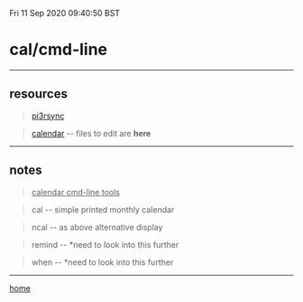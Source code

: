 Fri 11 Sep 2020 09:40:50 BST

# cal/cmd-line
_____

## resources


> [pi3rsync](/media/pi/8342-B101/pi/calstuff3)

> [calendar](~/.calendar/) -- files to edit are **here** 

___

## notes

> <u>calendar cmd-line tools</u>

> cal -- simple printed monthly calendar 

> ncal -- as above alternative display

> remind -- *need to look into this further

> when -- *need to look into this further

___

[home](./home.md) 
